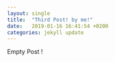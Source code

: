 ```yaml
---
layout: single
title:  "Third Post! by me!"
date:   2019-01-16 16:41:54 +0200
categories: jekyll update
---
```



Empty Post !